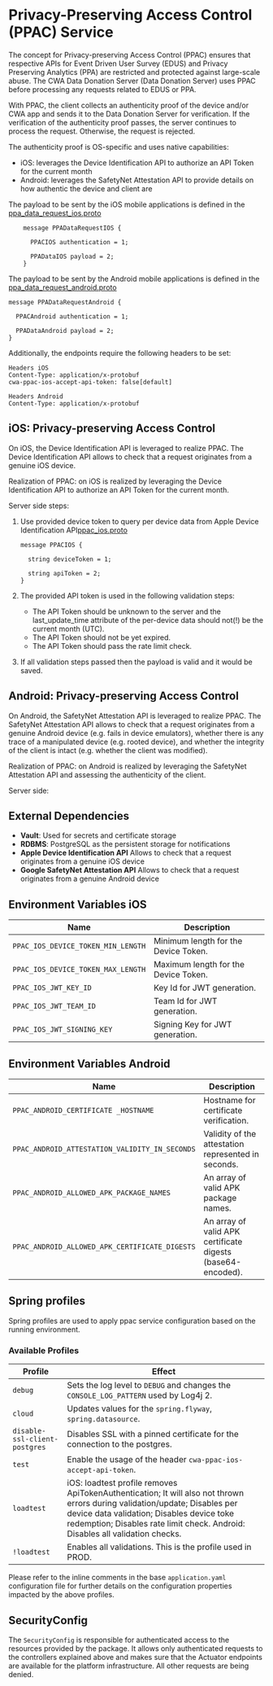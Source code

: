 # Privacy-Preserving Access Control (PPAC) Service

The concept for Privacy-preserving Access Control (PPAC) ensures that respective APIs for Event Driven
User Survey (EDUS) and Privacy Preserving Analytics (PPA) are restricted and protected against large-scale abuse.
The CWA Data Donation Server (Data Donation Server) uses PPAC before processing any requests related to EDUS or PPA.

With PPAC, the client collects an authenticity proof of the device and/or CWA app and sends it to the Data Donation
Server for verification. If the verification of the authenticity proof passes, the server continues to process the
request. Otherwise, the request is rejected.

The authenticity proof is OS-specific and uses native capabilities:
 * iOS: leverages the Device Identification API to authorize an API Token for the current month
 * Android: leverages the SafetyNet Attestation API to provide details on how authentic the device and client are

The payload to be sent by the iOS mobile applications is defined in the [ppa_data_request_ios.proto](../common/protocols/src/main/proto/app/coronawarn/datadonation/common/protocols/internal/ppdd/ppa_data_request_ios.proto)
```
    message PPADataRequestIOS {

      PPACIOS authentication = 1;

      PPADataIOS payload = 2;
    }
```

The payload to be sent by the Android mobile applications is defined in the [ppa_data_request_android.proto](../common/protocols/src/main/proto/app/coronawarn/datadonation/common/protocols/internal/ppdd/ppa_data_request_android.proto)
```
message PPADataRequestAndroid {

  PPACAndroid authentication = 1;

  PPADataAndroid payload = 2;
}
```
Additionally, the endpoints require the following headers to be set:
```
Headers iOS
Content-Type: application/x-protobuf
cwa-ppac-ios-accept-api-token: false[default]
```

```
Headers Android
Content-Type: application/x-protobuf
```

## iOS: Privacy-preserving Access Control
On iOS, the Device Identification API is leveraged to realize PPAC.
The Device Identification API allows to check that a request originates from a genuine iOS device.

Realization of PPAC: on iOS is realized by leveraging the Device Identification API to authorize an API Token for the current month.

Server side steps:
1. Use provided device token to query per device data from Apple Device Identification API[ppac_ios.proto](../common/protocols/src/main/proto/app/coronawarn/datadonation/common/protocols/internal/ppdd/ppac_ios.proto)
    ```
    message PPACIOS {

      string deviceToken = 1;

      string apiToken = 2;
    }
    ```
2. The provided API token is used in the following validation steps:
    * The API Token should be unknown to the server and the last_update_time attribute of the per-device data should not(!) be the current month (UTC).
    * The API Token should not be yet expired.
    * The API Token should pass the rate limit check.

3. If all validation steps passed then the payload is valid and it would be saved.


## Android: Privacy-preserving Access Control
On Android, the SafetyNet Attestation API is leveraged to realize PPAC.
The SafetyNet Attestation API allows to check that a request originates from a genuine Android device
(e.g. fails in device emulators), whether there is any trace of a manipulated device (e.g. rooted device),
and whether the integrity of the client is intact (e.g. whether the client was modified).

Realization of PPAC: on Android is realized by leveraging the SafetyNet Attestation API and assessing the authenticity of the client.

Server side:

## External Dependencies

- **Vault**: Used for secrets and certificate storage
- **RDBMS**: PostgreSQL as the persistent storage for notifications
- **Apple Device Identification API** Allows to check that a request originates from a genuine iOS device
- **Google SafetyNet Attestation API** Allows to check that a request originates from a genuine Android device

## Environment Variables iOS
| Name | Description |
|----------------------------------------- |---------------------------------------------------------------------------------------------------- |
| `PPAC_IOS_DEVICE_TOKEN_MIN_LENGTH` | Minimum length for the Device Token. |
| `PPAC_IOS_DEVICE_TOKEN_MAX_LENGTH` | Maximum length for the Device Token. |
| `PPAC_IOS_JWT_KEY_ID` | Key Id for JWT generation. |
| `PPAC_IOS_JWT_TEAM_ID` | Team Id for JWT generation. |
| `PPAC_IOS_JWT_SIGNING_KEY` | Signing Key for JWT generation. |


## Environment Variables Android
| Name | Description |
|----------------------------------------- |---------------------------------------------------------------------------------------------------- |
| `PPAC_ANDROID_CERTIFICATE _HOSTNAME` | Hostname for certificate verification. |
| `PPAC_ANDROID_ATTESTATION_VALIDITY_IN_SECONDS` | Validity of the attestation represented in seconds. |
| `PPAC_ANDROID_ALLOWED_APK_PACKAGE_NAMES` | An array of valid APK package names. |
| `PPAC_ANDROID_ALLOWED_APK_CERTIFICATE_DIGESTS` | An array of valid APK certificate digests (base64-encoded). |

## Spring profiles

Spring profiles are used to apply ppac service configuration based on the running environment.

### Available Profiles

Profile                                           | Effect
--------------------------------------------------|-------------
`debug`                                           | Sets the log level to `DEBUG` and changes the `CONSOLE_LOG_PATTERN` used by Log4j 2.
`cloud`                                           | Updates values for the `spring.flyway`, `spring.datasource`.
`disable-ssl-client-postgres`                     | Disables SSL with a pinned certificate for the connection to the postgres.
`test`                                            | Enable the usage of the header `cwa-ppac-ios-accept-api-token`.
`loadtest`                                        | iOS: loadtest profile removes ApiTokenAuthentication; It will also not thrown errors during validation/update; Disables per device data validation; Disables device toke redemption; Disables rate limit check. Android: Disables all validation checks.
`!loadtest`                                       | Enables all validations. This is the profile used in PROD.


Please refer to the inline comments in the base `application.yaml` configuration file for further details on the configuration properties impacted by the above profiles.

## SecurityConfig

The `SecurityConfig` is responsible for authenticated access to the resources provided by the
package. It allows only authenticated requests to the controllers explained above and makes sure
that the Actuator endpoints are available for the platform infrastructure. All other requests are
being denied.
